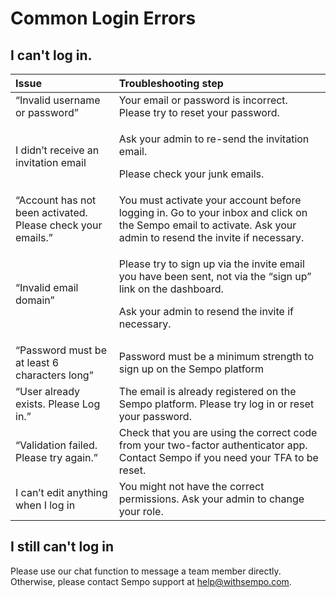 # Common Login Errors

## I can't log in.

<table>
  <thead>
    <tr>
      <th style="text-align:left"><b> Issue</b>
      </th>
      <th style="text-align:left"><b>Troubleshooting step</b>
      </th>
    </tr>
  </thead>
  <tbody>
    <tr>
      <td style="text-align:left">&#x201C;Invalid username or password&#x201D;</td>
      <td style="text-align:left">Your email or password is incorrect. Please try to reset your password.</td>
    </tr>
    <tr>
      <td style="text-align:left">I didn&#x2019;t receive an invitation email</td>
      <td style="text-align:left">
        <p>Ask your admin to re-send the invitation email.</p>
        <p>Please check your junk emails.</p>
      </td>
    </tr>
    <tr>
      <td style="text-align:left">&#x201C;Account has not been activated. Please check your emails.&#x201D;</td>
      <td
      style="text-align:left">You must activate your account before logging in. Go to your inbox and
        click on the Sempo email to activate. Ask your admin to resend the invite
        if necessary.</td>
    </tr>
    <tr>
      <td style="text-align:left">&#x201C;Invalid email domain&#x201D;</td>
      <td style="text-align:left">
        <p>Please try to sign up via the invite email you have been sent, not via
          the &#x201C;sign up&#x201D; link on the dashboard.</p>
        <p>Ask your admin to resend the invite if necessary.</p>
      </td>
    </tr>
    <tr>
      <td style="text-align:left">&#x201C;Password must be at least 6 characters long&#x201D;</td>
      <td style="text-align:left">Password must be a minimum strength to sign up on the Sempo platform</td>
    </tr>
    <tr>
      <td style="text-align:left">&#x201C;User already exists. Please Log in.&#x201D;</td>
      <td style="text-align:left">The email is already registered on the Sempo platform. Please try log
        in or reset your password.</td>
    </tr>
    <tr>
      <td style="text-align:left">&#x201C;Validation failed. Please try again.&#x201D;</td>
      <td style="text-align:left">Check that you are using the correct code from your two-factor authenticator
        app. Contact Sempo if you need your TFA to be reset.</td>
    </tr>
    <tr>
      <td style="text-align:left">I can&#x2019;t edit anything when I log in</td>
      <td style="text-align:left">You might not have the correct permissions. Ask your admin to change your
        role.</td>
    </tr>
  </tbody>
</table>

## I still can't log in 

Please use our chat function to message a team member directly. Otherwise, please contact Sempo support at [help@withsempo.com](mailto:help@withsempo.com). 

